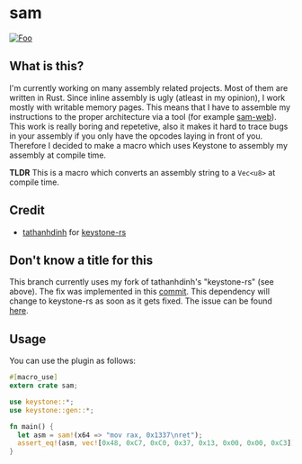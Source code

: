 # sam
[![Foo](https://img.shields.io/crates/v/sam.svg)](https://crates.io/crates/sam)  

## What is this?
I'm currently working on many assembly related projects. Most of them are written in Rust.
Since inline assembly is ugly (atleast in my opinion), I work mostly with writable memory pages.
This means that I have to assemble my instructions to the proper architecture via a tool (for example [sam-web](https://github.com/ioncodes/sam-web)).
This work is really boring and repetetive, also it makes it hard to trace bugs in your assembly if you only have the opcodes laying in front of you.  
Therefore I decided to make a macro which uses Keystone to assembly my assembly at compile time. 

**TLDR** This is a macro which converts an assembly string to a ```Vec<u8>``` at compile time.

## Credit
* [tathanhdinh](https://github.com/tathanhdinh) for [keystone-rs](https://github.com/tathanhdinh/keystone-rs)

## Don't know a title for this
This branch currently uses my fork of tathanhdinh's "keystone-rs" (see above). The fix was implemented in this [commit](https://github.com/ioncodes/sam/commit/fc9f8c607bc6b0e66faeb45444a5ae0a8adb150a). This dependency will change to keystone-rs as soon as it gets fixed. The issue can be found [here](https://github.com/tathanhdinh/keystone-rs/issues/1).

## Usage
You can use the plugin as follows:  
```rust
#[macro_use]
extern crate sam;

use keystone::*;
use keystone::gen::*;

fn main() {
  let asm = sam!(x64 => "mov rax, 0x1337\nret");
  assert_eq!(asm, vec![0x48, 0xC7, 0xC0, 0x37, 0x13, 0x00, 0x00, 0xC3]);
}
```
